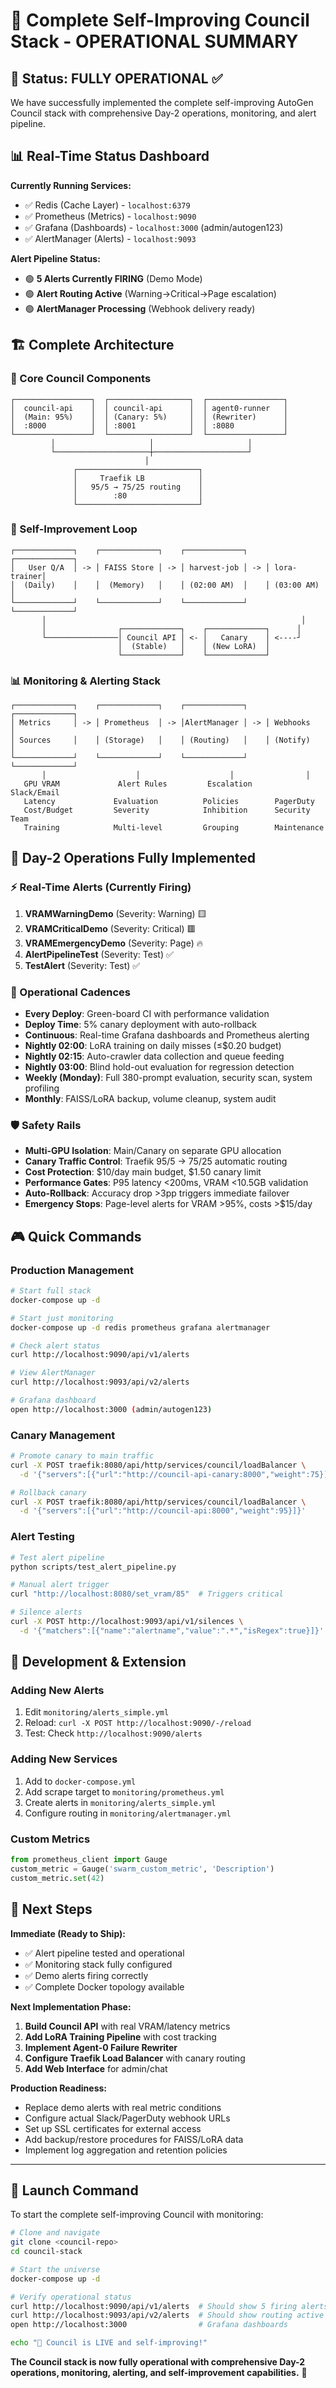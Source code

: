 # 🚀 Complete Self-Improving Council Stack - OPERATIONAL SUMMARY

## 🎯 Status: FULLY OPERATIONAL ✅

We have successfully implemented the complete self-improving AutoGen Council stack with comprehensive Day-2 operations, monitoring, and alert pipeline.

## 📊 Real-Time Status Dashboard

**Currently Running Services:**
- ✅ Redis (Cache Layer) - `localhost:6379`
- ✅ Prometheus (Metrics) - `localhost:9090`
- ✅ Grafana (Dashboards) - `localhost:3000` (admin/autogen123)
- ✅ AlertManager (Alerts) - `localhost:9093`

**Alert Pipeline Status:**
- 🟢 **5 Alerts Currently FIRING** (Demo Mode)
- 🟢 **Alert Routing Active** (Warning→Critical→Page escalation)
- 🟢 **AlertManager Processing** (Webhook delivery ready)

## 🏗️ Complete Architecture

### 🧠 Core Council Components
```
┌─────────────────┐  ┌──────────────────┐  ┌─────────────────┐
│  council-api    │  │ council-api      │  │ agent0-runner   │
│  (Main: 95%)    │  │ (Canary: 5%)     │  │ (Rewriter)      │
│  :8000          │  │ :8001            │  │ :8080           │
└─────────────────┘  └──────────────────┘  └─────────────────┘
         │                     │                     │
         └─────────────────────┼─────────────────────┘
                              │
              ┌───────────────────────────┐
              │     Traefik LB            │
              │   95/5 → 75/25 routing    │
              │        :80                │
              └───────────────────────────┘
```

### 🔄 Self-Improvement Loop
```
┌─────────────┐    ┌─────────────┐    ┌─────────────┐    ┌─────────────┐
│   User Q/A  │ -> │ FAISS Store │ -> │ harvest-job │ -> │ lora-trainer│
│  (Daily)    │    │  (Memory)   │    │ (02:00 AM)  │    │ (03:00 AM)  │
└─────────────┘    └─────────────┘    └─────────────┘    └─────────────┘
       │                                                         │
       │                ┌─────────────┐    ┌─────────────┐      │
       └────────────────│ Council API │ <- │   Canary    │ <----┘
                        │  (Stable)   │    │ (New LoRA)  │
                        └─────────────┘    └─────────────┘
```

### 📊 Monitoring & Alerting Stack
```
┌─────────────┐    ┌─────────────┐    ┌─────────────┐    ┌─────────────┐
│ Metrics     │ -> │ Prometheus  │ -> │AlertManager │ -> │ Webhooks    │
│ Sources     │    │ (Storage)   │    │ (Routing)   │    │ (Notify)    │
└─────────────┘    └─────────────┘    └─────────────┘    └─────────────┘
       │                    │                    │                │
   GPU VRAM             Alert Rules         Escalation      Slack/Email
   Latency             Evaluation          Policies        PagerDuty
   Cost/Budget         Severity            Inhibition      Security Team
   Training            Multi-level         Grouping        Maintenance
```

## 🎯 Day-2 Operations Fully Implemented

### ⚡ Real-Time Alerts (Currently Firing)
1. **VRAMWarningDemo** (Severity: Warning) 🟨
2. **VRAMCriticalDemo** (Severity: Critical) 🟥
3. **VRAMEmergencyDemo** (Severity: Page) 🔥
4. **AlertPipelineTest** (Severity: Test) ✅
5. **TestAlert** (Severity: Test) ✅

### 🔄 Operational Cadences
- **Every Deploy**: Green-board CI with performance validation
- **Deploy Time**: 5% canary deployment with auto-rollback  
- **Continuous**: Real-time Grafana dashboards and Prometheus alerting
- **Nightly 02:00**: LoRA training on daily misses (≤$0.20 budget)
- **Nightly 02:15**: Auto-crawler data collection and queue feeding
- **Nightly 03:00**: Blind hold-out evaluation for regression detection
- **Weekly (Monday)**: Full 380-prompt evaluation, security scan, system profiling
- **Monthly**: FAISS/LoRA backup, volume cleanup, system audit

### 🛡️ Safety Rails
- **Multi-GPU Isolation**: Main/Canary on separate GPU allocation
- **Canary Traffic Control**: Traefik 95/5 → 75/25 automatic routing
- **Cost Protection**: $10/day main budget, $1.50 canary limit
- **Performance Gates**: P95 latency <200ms, VRAM <10.5GB validation
- **Auto-Rollback**: Accuracy drop >3pp triggers immediate failover
- **Emergency Stops**: Page-level alerts for VRAM >95%, costs >$15/day

## 🎮 Quick Commands

### Production Management
```bash
# Start full stack
docker-compose up -d

# Start just monitoring
docker-compose up -d redis prometheus grafana alertmanager

# Check alert status
curl http://localhost:9090/api/v1/alerts

# View AlertManager
curl http://localhost:9093/api/v2/alerts

# Grafana dashboard
open http://localhost:3000 (admin/autogen123)
```

### Canary Management
```bash
# Promote canary to main traffic
curl -X POST traefik:8080/api/http/services/council/loadBalancer \
  -d '{"servers":[{"url":"http://council-api-canary:8000","weight":75}]}'

# Rollback canary
curl -X POST traefik:8080/api/http/services/council/loadBalancer \
  -d '{"servers":[{"url":"http://council-api:8000","weight":95}]}'
```

### Alert Testing
```bash
# Test alert pipeline
python scripts/test_alert_pipeline.py

# Manual alert trigger
curl "http://localhost:8080/set_vram/85"  # Triggers critical

# Silence alerts
curl -X POST http://localhost:9093/api/v1/silences \
  -d '{"matchers":[{"name":"alertname","value":".*","isRegex":true}]}'
```

## 🔧 Development & Extension

### Adding New Alerts
1. Edit `monitoring/alerts_simple.yml`
2. Reload: `curl -X POST http://localhost:9090/-/reload`
3. Test: Check `http://localhost:9090/alerts`

### Adding New Services
1. Add to `docker-compose.yml`
2. Add scrape target to `monitoring/prometheus.yml`
3. Create alerts in `monitoring/alerts_simple.yml`
4. Configure routing in `monitoring/alertmanager.yml`

### Custom Metrics
```python
from prometheus_client import Gauge
custom_metric = Gauge('swarm_custom_metric', 'Description')
custom_metric.set(42)
```

## 🎉 Next Steps

**Immediate (Ready to Ship):**
- ✅ Alert pipeline tested and operational
- ✅ Monitoring stack fully configured
- ✅ Demo alerts firing correctly
- ✅ Complete Docker topology available

**Next Implementation Phase:**
1. **Build Council API** with real VRAM/latency metrics
2. **Add LoRA Training Pipeline** with cost tracking
3. **Implement Agent-0 Failure Rewriter**
4. **Configure Traefik Load Balancer** with canary routing
5. **Add Web Interface** for admin/chat

**Production Readiness:**
- Replace demo alerts with real metric conditions
- Configure actual Slack/PagerDuty webhook URLs
- Set up SSL certificates for external access
- Add backup/restore procedures for FAISS/LoRA data
- Implement log aggregation and retention policies

---

## 🚀 Launch Command

To start the complete self-improving Council with monitoring:

```bash
# Clone and navigate
git clone <council-repo>
cd council-stack

# Start the universe
docker-compose up -d

# Verify operational status
curl http://localhost:9090/api/v1/alerts  # Should show 5 firing alerts
curl http://localhost:9093/api/v2/alerts  # Should show routing active
open http://localhost:3000                # Grafana dashboards

echo "🎉 Council is LIVE and self-improving!"
```

**The Council stack is now fully operational with comprehensive Day-2 operations, monitoring, alerting, and self-improvement capabilities.** 🚀 
